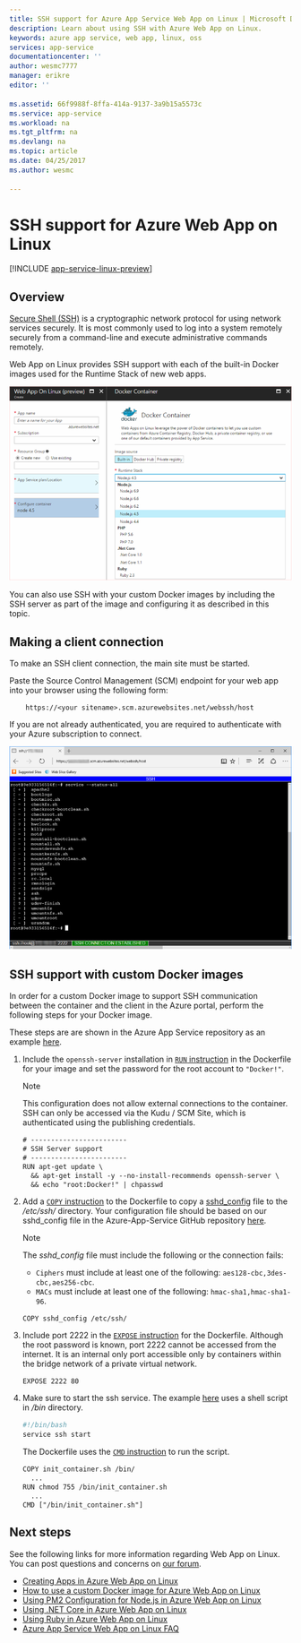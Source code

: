 ```yaml
---
title: SSH support for Azure App Service Web App on Linux | Microsoft Docs
description: Learn about using SSH with Azure Web App on Linux.
keywords: azure app service, web app, linux, oss
services: app-service
documentationcenter: ''
author: wesmc7777
manager: erikre
editor: ''

ms.assetid: 66f9988f-8ffa-414a-9137-3a9b15a5573c
ms.service: app-service
ms.workload: na
ms.tgt_pltfrm: na
ms.devlang: na
ms.topic: article
ms.date: 04/25/2017
ms.author: wesmc

---
```

# SSH support for Azure Web App on Linux

[!INCLUDE [app-service-linux-preview](../../includes/app-service-linux-preview.md)]

## Overview

[Secure Shell (SSH)](https://en.wikipedia.org/wiki/Secure_Shell) is a cryptographic network protocol for using network services securely. It is most commonly used to log into a system remotely securely from a command-line and execute administrative commands remotely.

Web App on Linux provides SSH support with each of the built-in Docker images used for the Runtime Stack of new web apps. 

![Runtime Stacks](./media/app-service-linux-ssh-support/app-service-linux-runtime-stack.png)

You can also use SSH with your custom Docker images by including the SSH server as part of the image and configuring it as described in this topic.



## Making a client connection

To make an SSH client connection, the main site must be started. 

Paste the Source Control Management (SCM) endpoint for your web app into your browser using the following form:

		https://<your sitename>.scm.azurewebsites.net/webssh/host

If you are not already authenticated, you are required to authenticate with your Azure subscription to connect.

![SSH connection](./media/app-service-linux-ssh-support/app-service-linux-ssh-connection.png)


## SSH support with custom Docker images

In order for a custom Docker image to support SSH communication between the container and the client in the Azure portal, perform the following steps for your Docker image. 

These steps are are shown in the Azure App Service repository as an example [here](https://github.com/Azure-App-Service/node/tree/master/4.4.7-1).

1. Include the `openssh-server` installation in [`RUN` instruction](https://docs.docker.com/engine/reference/builder/#run) in the Dockerfile for your image and set the password for the root account to `"Docker!"`. 

	> [!NOTE] 
	> This configuration does not allow external connections to the container. SSH can only
	> be accessed via the Kudu / SCM Site, which is authenticated using the publishing
	> credentials.

	```docker
	# ------------------------
	# SSH Server support
	# ------------------------
	RUN apt-get update \ 
	  && apt-get install -y --no-install-recommends openssh-server \
	  && echo "root:Docker!" | chpasswd
	``` 

2. Add a [`COPY` instruction](https://docs.docker.com/engine/reference/builder/#copy) to the Dockerfile to copy a [sshd_config](http://man.openbsd.org/sshd_config) file to the */etc/ssh/* directory. Your configuration file should be based on our sshd_config file in the Azure-App-Service GitHub repository [here](https://github.com/Azure-App-Service/node/blob/master/6.9.3-1/sshd_config).

	> [!NOTE] 
	> The *sshd_config* file must include the following or the connection fails: 
	> * `Ciphers` must include at least one of the following: `aes128-cbc,3des-cbc,aes256-cbc`.
	> * `MACs` must include at least one of the following: `hmac-sha1,hmac-sha1-96`.

	```docker
	COPY sshd_config /etc/ssh/
	```


3. Include port 2222 in the [`EXPOSE` instruction](https://docs.docker.com/engine/reference/builder/#expose) for the Dockerfile. Although the root password is known, port 2222 cannot be accessed from the internet. It is an internal only port accessible only by containers within the bridge network of a private virtual network.

	```docker
	EXPOSE 2222 80
	```

4. Make sure to start the ssh service. The example [here](https://github.com/Azure-App-Service/node/blob/master/6.9.3-1/init_container.sh) uses a shell script in */bin* directory.

	```bash
	#!/bin/bash
	service ssh start
	```

	The Dockerfile uses the [`CMD` instruction](https://docs.docker.com/engine/reference/builder/#cmd) to run the script.

	```docker
	COPY init_container.sh /bin/
	  ...
	RUN chmod 755 /bin/init_container.sh 
	  ...		
	CMD ["/bin/init_container.sh"]
	```



## Next steps
See the following links for more information regarding Web App on Linux. You can post questions and concerns on [our forum](https://social.msdn.microsoft.com/forums/azure/home?forum=windowsazurewebsitespreview).

* [Creating Apps in Azure Web App on Linux](app-service-linux-how-to-create-web-app.md)
* [How to use a custom Docker image for Azure Web App on Linux](app-service-linux-using-custom-docker-image.md)
* [Using PM2 Configuration for Node.js in Azure Web App on Linux](app-service-linux-using-nodejs-pm2.md)
* [Using .NET Core in Azure Web App on Linux](app-service-linux-using-dotnetcore.md)
* [Using Ruby in Azure Web App on Linux](app-service-linux-ruby-get-started.md)
* [Azure App Service Web App on Linux FAQ](app-service-linux-faq.md)

